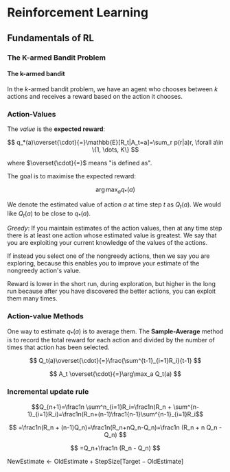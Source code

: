 # Reinforcement Learning 
## Fundamentals of RL

### The K-armed Bandit Problem

#### The k-armed bandit

In the $k$-armed bandit problem, we have an agent who chooses between $k$ actions and receives a reward based on the action it chooses.

### Action-Values

The *value* is the **expected reward**:

$$
q_*(a)\overset{\cdot}{=}\mathbb{E}[R_t|A_t=a]=\sum_r p(r|a)r, \forall a\in \{1, \dots, K\}
$$

where $\overset{\cdot}{=}$ means "is defined as".

The goal is to maximise the expected reward:

$$
\arg\max_{a} q_*(a)
$$

We denote the estimated value of action $a$ at time step $t$ as $Q_t(a)$. We would like $Q_t(a)$ to be close to $q_*(a)$.

*Greedy*: If you maintain estimates of the action values, then at any time step there is at least one action whose estimated value is greatest. We say that you are exploiting your current knowledge of the values of the actions.

If instead you select one of the nongreedy actions, then we say you are exploring, because this enables you to improve your estimate of the nongreedy action's value.

Reward is lower in the short run, during exploration, but higher in the long run because after you have discovered the better actions, you can exploit them many times.

### Action-value Methods

One way to estimate $q_*(a)$ is to average them. The **Sample-Average** method is to record the total reward for each action and divided by the number of times that action has been selected.

$$
Q_t(a)\overset{\cdot}{=}\frac{\sum^{t-1}_{i=1}R_i}{t-1}
$$

$$
A_t \overset{\cdot}{=}\arg\max_a Q_t(a)
$$

### Incremental update rule

$$Q_{n+1}=\frac1n \sum^n_{i=1}R_i=\frac1n(R_n + \sum^{n-1}_{i=1}R_i)=\frac1n(R_n+(n-1)\frac1{n-1}\sum^{n-1}_{i=1}R_i$$

$$
=\frac1n(R_n + (n-1)Q_n)=\frac1n(R_n+nQ_n-Q_n)=\frac1n (R_n + n Q_n - Q_n)
$$

$$
=Q_n+\frac1n (R_n - Q_n)
$$

$\mathrm{NewEstimate}\leftarrow \mathrm{OldEstimate + StepSize[Target-OldEstimate]}$


